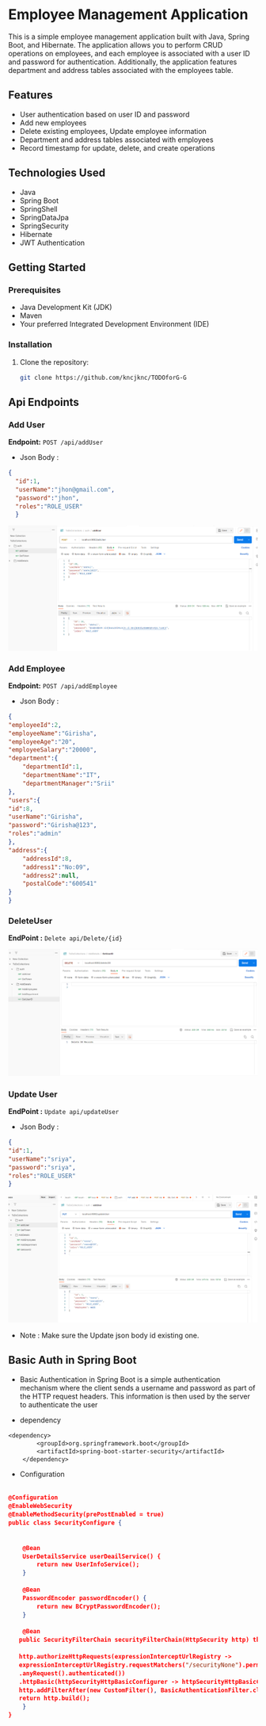 # Employee Management Application

This is a simple employee management application built with Java, Spring Boot, and Hibernate. The application allows you to perform CRUD operations on employees, and each employee is associated with a user ID and password for authentication. Additionally, the application features department and address tables associated with the employees table.

## Features

- User authentication based on user ID and password
- Add new employees
- Delete existing employees, Update employee information
- Department and address tables associated with employees
- Record timestamp for update, delete, and create operations

## Technologies Used

- Java
- Spring Boot
- SpringShell
- SpringDataJpa
- SpringSecurity
- Hibernate
- JWT Authentication

## Getting Started

### Prerequisites

- Java Development Kit (JDK)
- Maven
- Your preferred Integrated Development Environment (IDE)

### Installation

1. Clone the repository:

   ```bash
   git clone https://github.com/kncjknc/TODOforG-G

## Api Endpoints

### Add User

**Endpoint:** `POST /api/addUser`
- Json Body :
``` json 
{
  "id":1,
  "userName":"jhon@gmail.com",
  "password":"jhon",
  "roles":"ROLE_USER"
  }
```

![Add New User](assets/addUser.png)


### Add Employee 

**Endpoint:** `POST /api/addEmployee`
- Json Body :
``` json 
{
"employeeId":2,
"employeeName":"Girisha",
"employeeAge":"20",
"employeeSalary":"20000",
"department":{
    "departmentId":1,
    "departmentName":"IT",
    "departmentManager":"Srii"
},
"users":{
"id":8,
"userName":"Girisha",
"password":"Girisha@123",
"roles":"admin"
},
"address":{
    "addressId":8,
    "address1":"No:09",
    "address2":null,
    "postalCode":"600541"
}
}

```


### DeleteUser

**EndPoint :** `Delete api/Delete/{id}`

![Delete User](assets/deleteUser.png)

### Update User

**EndPoint :** `Update api/updateUser`

- Json Body :
```json
{
"id":1,
"userName":"sriya",
"password":"sriya",
"roles":"ROLE_USER"
}
```

![Update User img](assets/updateUser.png)

- Note : Make sure the Update json body id existing one.

## Basic Auth in Spring Boot

- Basic Authentication in Spring Boot is a simple authentication mechanism where the client sends a username and password as part of the HTTP request headers. This information is then used by the server to authenticate the user

- dependency

```dependency
<dependency>
        <groupId>org.springframework.boot</groupId>
        <artifactId>spring-boot-starter-security</artifactId>
    </dependency>
```
- Configuration

```json

@Configuration
@EnableWebSecurity
@EnableMethodSecurity(prePostEnabled = true)
public class SecurityConfigure {

   
    @Bean
    UserDetailsService userDeailService() {
        return new UserInfoService();
    }

    @Bean
    PasswordEncoder passwordEncoder() {
        return new BCryptPasswordEncoder();
    }

    @Bean
   public SecurityFilterChain securityFilterChain(HttpSecurity http) throws Exception {

   http.authorizeHttpRequests(expressionInterceptUrlRegistry ->
   expressionInterceptUrlRegistry.requestMatchers("/securityNone").permitAll()
   .anyRequest().authenticated())
   .httpBasic(httpSecurityHttpBasicConfigurer -> httpSecurityHttpBasicConfigurer.authenticationEntryPoint(authenticationEntryPoint));
   http.addFilterAfter(new CustomFilter(), BasicAuthenticationFilter.class);
   return http.build();
    }
}
```
